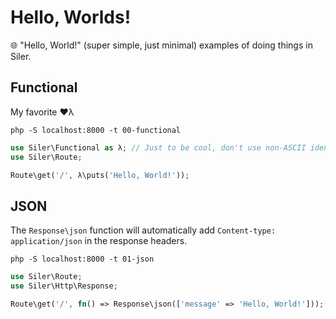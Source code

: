 # Hello, Worlds!

🌐 "Hello, World!" (super simple, just minimal) examples of doing things in Siler.

## Functional

My favorite ❤λ

`php -S localhost:8000 -t 00-functional`

```php
use Siler\Functional as λ; // Just to be cool, don't use non-ASCII identifiers ;)
use Siler\Route;

Route\get('/', λ\puts('Hello, World!'));
```

## JSON

The `Response\json` function will automatically add `Content-type: application/json` in the response headers.

`php -S localhost:8000 -t 01-json`

```php
use Siler\Route;
use Siler\Http\Response;

Route\get('/', fn() => Response\json(['message' => 'Hello, World!']));
```
